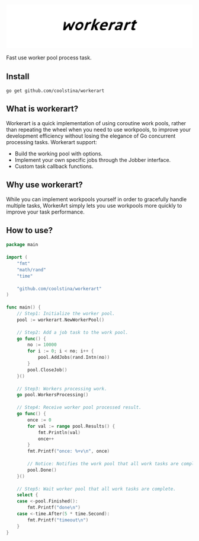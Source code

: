 ![workerart](assets/banner/workerart.jpg)

Fast use worker pool process task.

## Install

```shell script
go get github.com/coolstina/workerart
```

## What is workerart?

Workerart is a quick implementation of using coroutine work pools, rather than repeating the wheel when you need to use workpools, to improve your development efficiency without losing the elegance of Go concurrent processing tasks. Workerart support:

- Build the working pool with options.
- Implement your own specific jobs through the Jobber interface.
- Custom task callback functions.

## Why use workerart?

While you can implement workpools yourself in order to gracefully handle multiple tasks, WorkerArt simply lets you use workpools more quickly to improve your task performance.

## How to use?

```go
package main

import (
	"fmt"
	"math/rand"
	"time"

	"github.com/coolstina/workerart"
)

func main() {
	// Step1: Initialize the worker pool.
	pool := workerart.NewWorkerPool()

	// Step2: Add a job task to the work pool.
	go func() {
		no := 10000
		for i := 0; i < no; i++ {
			pool.AddJobs(rand.Intn(no))
		}
		pool.CloseJob()
	}()

	// Step3: Workers processing work.
	go pool.WorkersProcessing()

	// Step4: Receive worker pool processed result.
	go func() {
		once := 0
		for val := range pool.Results() {
			fmt.Println(val)
			once++
		}
		fmt.Printf("once: %+v\n", once)

		// Notice: Notifies the work pool that all work tasks are complete.
		pool.Done()
	}()

	// Step5: Wait worker pool that all work tasks are complete.
	select {
	case <-pool.Finished():
		fmt.Printf("done\n")
	case <-time.After(5 * time.Second):
		fmt.Printf("timeout\n")
	}
}
```
